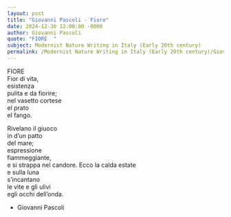```yaml
---
layout: post
title: "Giovanni Pascoli - Fiore"
date: 2024-12-30 12:00:00 -0000
author: Giovanni Pascoli
quote: "FIORE  "
subject: Modernist Nature Writing in Italy (Early 20th century)
permalink: /Modernist Nature Writing in Italy (Early 20th century)/Giovanni Pascoli/Giovanni Pascoli - Fiore
---
```


FIORE  
Fior di vita,  
esistenza  
pulita e da fiorire;  
nel vasetto cortese  
el prato  
el fango.  

Rivelano il giuoco  
in d’un patto  
del mare;  
espressione  
fiammeggiante,  
e si strappa nel candore.
Ecco la calda estate  
e sulla luna  
s’incantano  
le vite e gli ulivi  
egli occhi dell’onda.


- Giovanni Pascoli
